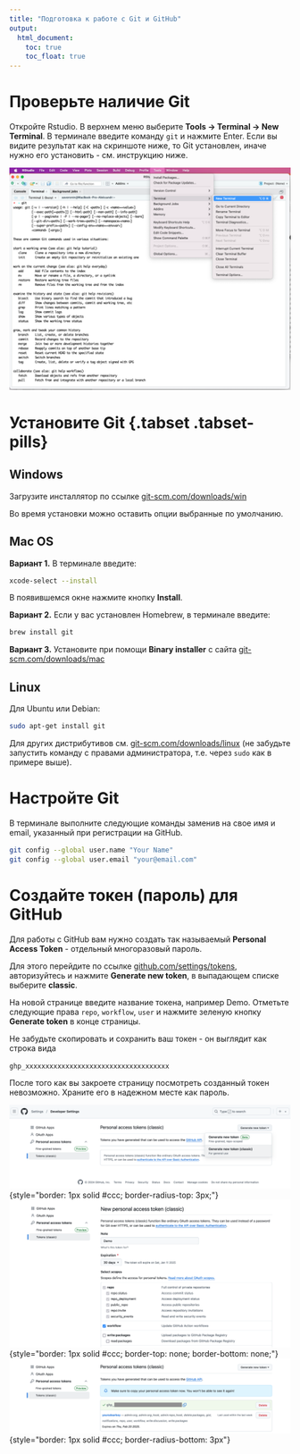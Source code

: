 ```yaml
---
title: "Подготовка к работе с Git и GitHub"
output:
  html_document:
    toc: true
    toc_float: true
---
```


# Проверьте наличие Git

Откройте Rstudio.
В верхнем меню выберите **Tools → Terminal → New Terminal**.
В терминале введите команду `git` и нажмите Enter.
Если вы видите результат как на скриншоте ниже, то Git установлен,
иначе нужно его установить - см. инструкцию ниже.

![](./img/git.png)

# Установите Git {.tabset .tabset-pills}

## Windows

Загрузите инсталлятор по ссылке [git-scm.com/downloads/win](https://git-scm.com/downloads/win)

Во время установки можно оставить опции выбранные по умолчанию.

## Mac OS

**Вариант 1.** В терминале введите:

```sh
xcode-select --install
```

В появившемся окне нажмите кнопку **Install**.

**Вариант 2.** Если у вас установлен Homebrew, в терминале введите:

```sh
brew install git
```

**Вариант 3.** Установите при помощи **Binary installer** с сайта [git-scm.com/downloads/mac](https://git-scm.com/downloads/mac)

## Linux

Для Ubuntu или Debian:

```sh
sudo apt-get install git
```

Для других дистрибутивов см. [git-scm.com/downloads/linux](https://git-scm.com/downloads/linux)
(не забудьте запустить команду с правами администратора, т.е. через `sudo` как в примере выше).

# Настройте Git

В терминале выполните следующие команды заменив на свое имя и email, указанный при регистрации на GitHub.

```sh
git config --global user.name "Your Name"
git config --global user.email "your@email.com"
```

# Создайте токен (пароль) для GitHub

Для работы с GitHub вам нужно создать так называемый **Personal Access Token** -
отдельный многоразовый пароль.

Для этого перейдите по ссылке [github.com/settings/tokens](https://github.com/settings/tokens),
авторизуйтесь и нажмите **Generate new token**, в выпадающем списке выберите **classic**.

На новой странице введите название токена, например Demo.
Отметьте следующие права `repo`, `workflow`, `user`
и нажмите зеленую кнопку **Generate token** в конце страницы.

Не забудьте скопировать и сохранить ваш токен - он выглядит как строка вида

`ghp_xxxxxxxxxxxxxxxxxxxxxxxxxxxxxxxxxxxx`

После того как вы закроете страницу посмотреть созданный токен невозможно.
Храните его в надежном месте как пароль.

![](img/github-1.png){style="border: 1px solid #ccc; border-radius-top: 3px;"}
![](img/github-2.png){style="border: 1px solid #ccc; border-top: none; border-bottom: none;"}
![](img/github-3.png){style="border: 1px solid #ccc; border-radius-bottom: 3px"}

